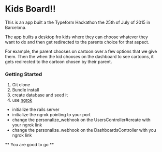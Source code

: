 # Kids Board!!

This is an app built a the Typeform Hackathon the 25th of July of 2015 in Barcelona.

The app builts a desktop fro kids where they can choose whatever they want to do
and then get redirected to the parents choice for that aspect.

For example, the parent chooses on cartoon over a few options that we give them.
Then the when the kid chooses on the dashboard to see cartoons, it gets redirected
to the cartoon chosen by their parent.

### Getting Started

1. Git clone
2. Bundle install
3. create database and seed it
4. use [ngrok](https://ngrok.com/)
  - initialize the rails server
  - initialize the ngrok pointing to your port
  - change the personalize_webhook on the UsersController#create with your ngrok link
  - change the personalize_webhook on the DashboardsController with you ngrok link

** You are good to go **
